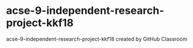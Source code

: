 # acse-9-independent-research-project-kkf18
acse-9-independent-research-project-kkf18 created by GitHub Classroom
